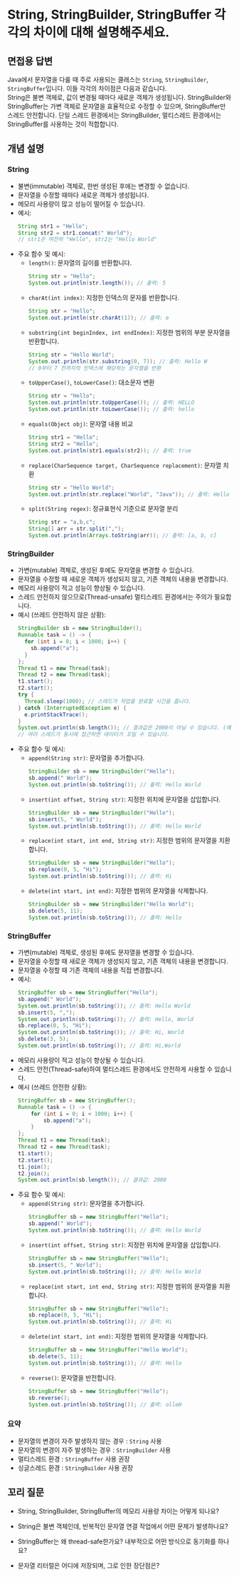 # String, StringBuilder, StringBuffer 각각의 차이에 대해 설명해주세요.

## 면접용 답변

Java에서 문자열을 다룰 때 주로 사용되는 클래스는 `String`, `StringBuilder`, `StringBuffer`입니다. 이들 각각의 차이점은 다음과 같습니다.  
String은 불변 객체로, 값이 변경될 때마다 새로운 객체가 생성됩니다. StringBuilder와 StringBuffer는 가변 객체로 문자열을 효율적으로 수정할 수 있으며, StringBuffer만 스레드 안전합니다. 단일 스레드 환경에서는 StringBuilder, 멀티스레드 환경에서는 StringBuffer를 사용하는 것이 적합합니다.

## 개념 설명
### String
  - 불변(immutable) 객체로, 한번 생성된 후에는 변경할 수 없습니다.
  - 문자열을 수정할 때마다 새로운 객체가 생성됩니다.
  - 메모리 사용량이 많고 성능이 떨어질 수 있습니다.
  - 예시:
    ```java
    String str1 = "Hello";
    String str2 = str1.concat(" World");
    // str1은 여전히 "Hello", str2는 "Hello World"
    ```
- 주요 함수 및 예시:
    - `length()`: 문자열의 길이를 반환합니다.
        ```java
        String str = "Hello";
        System.out.println(str.length()); // 출력: 5
        ```
    - `charAt(int index)`: 지정한 인덱스의 문자를 반환합니다.
        ```java
        String str = "Hello";
        System.out.println(str.charAt(1)); // 출력: e
        ```
    - `substring(int beginIndex, int endIndex)`: 지정한 범위의 부분 문자열을 반환합니다.
        ```java
        String str = "Hello World";
        System.out.println(str.substring(0, 7)); // 출력: Hello W
        // 0부터 7 전까지의 인덱스에 해당하는 문자열을 반환
        ```
    - `toUpperCase()`, `toLowerCase()`: 대소문자 변환
        ```java
        String str = "Hello";
        System.out.println(str.toUpperCase()); // 출력: HELLO
        System.out.println(str.toLowerCase()); // 출력: hello
        ```
    - `equals(Object obj)`: 문자열 내용 비교
        ```java
        String str1 = "Hello";
        String str2 = "Hello";
        System.out.println(str1.equals(str2)); // 출력: true
        ```
    - `replace(CharSequence target, CharSequence replacement)`: 문자열 치환
        ```java
        String str = "Hello World";
        System.out.println(str.replace("World", "Java")); // 출력: Hello Java
        ```
    - `split(String regex)`: 정규표현식 기준으로 문자열 분리
        ```java
        String str = "a,b,c";
        String[] arr = str.split(",");
        System.out.println(Arrays.toString(arr)); // 출력: [a, b, c]
        ```

### StringBuilder
  - 가변(mutable) 객체로, 생성된 후에도 문자열을 변경할 수 있습니다.
  - 문자열을 수정할 때 새로운 객체가 생성되지 않고, 기존 객체의 내용을 변경합니다.
  - 메모리 사용량이 적고 성능이 향상될 수 있습니다.
  - 스레드 안전하지 않으므로(Thread-unsafe) 멀티스레드 환경에서는 주의가 필요합니다.
- 예시 (쓰레드 안전하지 않은 상황):
    ```java
    StringBuilder sb = new StringBuilder();
    Runnable task = () -> {
      for (int i = 0; i < 1000; i++) {
        sb.append("a");
      }
    };
    Thread t1 = new Thread(task);
    Thread t2 = new Thread(task);
    t1.start();
    t2.start();
    try {
      Thread.sleep(1000); // 스레드가 작업을 완료할 시간을 줍니다.
    } catch (InterruptedException e) {
      e.printStackTrace();
    }
    System.out.println(sb.length()); // 결과값은 2000이 아닐 수 있습니다. (예: 1567, 1983 등)
    // 여러 스레드가 동시에 접근하면 데이터가 꼬일 수 있습니다.
    ```
- 주요 함수 및 예시:
    - `append(String str)`: 문자열을 추가합니다.
        ```java
        StringBuilder sb = new StringBuilder("Hello");
        sb.append(" World");
        System.out.println(sb.toString()); // 출력: Hello World
        ```
    - `insert(int offset, String str)`: 지정한 위치에 문자열을 삽입합니다.
        ```java
        StringBuilder sb = new StringBuilder("Hello");
        sb.insert(5, " World");
        System.out.println(sb.toString()); // 출력: Hello World
        ```
    - `replace(int start, int end, String str)`: 지정한 범위의 문자열을 치환합니다.
        ```java
        StringBuilder sb = new StringBuilder("Hello");
        sb.replace(0, 5, "Hi");
        System.out.println(sb.toString()); // 출력: Hi
        ```
    - `delete(int start, int end)`: 지정한 범위의 문자열을 삭제합니다.
        ```java
        StringBuilder sb = new StringBuilder("Hello World");
        sb.delete(5, 11);
        System.out.println(sb.toString()); // 출력: Hello
        ```

### StringBuffer
  - 가변(mutable) 객체로, 생성된 후에도 문자열을 변경할 수 있습니다.
  - 문자열을 수정할 때 새로운 객체가 생성되지 않고, 기존 객체의 내용을 변경합니다.
  - 문자열을 수정할 때 기존 객체의 내용을 직접 변경합니다.
  - 예시:
    ```java
    StringBuffer sb = new StringBuffer("Hello");
    sb.append(" World");
    System.out.println(sb.toString()); // 출력: Hello World
    sb.insert(5, ",");
    System.out.println(sb.toString()); // 출력: Hello, World
    sb.replace(0, 5, "Hi");
    System.out.println(sb.toString()); // 출력: Hi, World
    sb.delete(3, 5);
    System.out.println(sb.toString()); // 출력: Hi,World
    ```
  - 메모리 사용량이 적고 성능이 향상될 수 있습니다.
  - 스레드 안전(Thread-safe)하여 멀티스레드 환경에서도 안전하게 사용할 수 있습니다.
  - 예시 (쓰레드 안전한 상황):
    ```java
    StringBuffer sb = new StringBuffer();
    Runnable task = () -> {
        for (int i = 0; i < 1000; i++) {
            sb.append("a");
        }
    };
    Thread t1 = new Thread(task);
    Thread t2 = new Thread(task);
    t1.start();
    t2.start();
    t1.join();
    t2.join();
    System.out.println(sb.length()); // 결과값: 2000
    ```
- 주요 함수 및 예시:
    - `append(String str)`: 문자열을 추가합니다.
        ```java
        StringBuffer sb = new StringBuffer("Hello");
        sb.append(" World");
        System.out.println(sb.toString()); // 출력: Hello World
        ```
    - `insert(int offset, String str)`: 지정한 위치에 문자열을 삽입합니다.
        ```java
        StringBuffer sb = new StringBuffer("Hello");
        sb.insert(5, " World");
        System.out.println(sb.toString()); // 출력: Hello World
        ```
    - `replace(int start, int end, String str)`: 지정한 범위의 문자열을 치환합니다.
        ```java
        StringBuffer sb = new StringBuffer("Hello");
        sb.replace(0, 5, "Hi");
        System.out.println(sb.toString()); // 출력: Hi
        ```
    - `delete(int start, int end)`: 지정한 범위의 문자열을 삭제합니다.
        ```java
        StringBuffer sb = new StringBuffer("Hello World");
        sb.delete(5, 11);
        System.out.println(sb.toString()); // 출력: Hello
        ```
    - `reverse()`: 문자열을 반전합니다.
        ```java
        StringBuffer sb = new StringBuffer("Hello");
        sb.reverse();
        System.out.println(sb.toString()); // 출력: olleH
        ```

### 요약

- 문자열의 변경이 자주 발생하지 않는 경우 : `String` 사용
- 문자열의 변경이 자주 발생하는 경우 : `StringBuilder` 사용
- 멀티스레드 환경  : `StringBuffer` 사용 권장
- 싱글스레드 환경 : `StringBuilder` 사용 권장

## 꼬리 질문

- String, StringBuilder, StringBuffer의 메모리 사용량 차이는 어떻게 되나요?

- String은 불변 객체인데, 반복적인 문자열 연결 작업에서 어떤 문제가 발생하나요?

- StringBuffer는 왜 thread-safe한가요? 내부적으로 어떤 방식으로 동기화를 하나요?

- 문자열 리터럴은 어디에 저장되며, 그로 인한 장단점은?